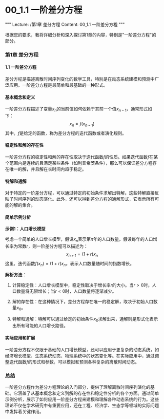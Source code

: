 # 00_1.1 一阶差分方程

"""
Lecture: /第1章 差分方程
Content: 00_1.1 一阶差分方程
"""

根据您的要求，我将详细分析和深入探讨第1章的内容，特别是"一阶差分方程"的部分。

### 第1章 差分方程
#### 1.1 一阶差分方程

差分方程是描述离散时间序列变化的数学工具，特别是在动态系统建模和预测中广泛应用。一阶差分方程是最简单和最基础的一种形式。

#### 基本概念和定义

一阶差分方程描述了变量$x_n$的当前值如何依赖于其前一个值$x_{n-1}$，通常形式如下：
$$ x_n = f(x_{n-1}) $$
其中，$f$是给定的函数，称为差分方程的迭代函数或者演化规则。

#### 稳定性和解的存在性

一阶差分方程的稳定性和解的存在性取决于迭代函数$f$的性质。如果迭代函数$f$在某个范围内是连续的且满足某些条件（如利普希茨条件），那么可以保证差分方程存在唯一的解，并且解在长时间内趋于稳定。

#### 特解和通解

对于特定的一阶差分方程，可以通过特定的初始条件求解出特解，这些特解直接反映了时间序列的动态演化。此外，还可以得到差分方程的通解形式，它表示所有可能的解的集合。

#### 简单示例分析

**示例1：人口增长模型**

考虑一个简单的人口增长模型，假设$x_n$表示第$n$年的人口数量。假设每年的人口增长率为常数$r$，则一阶差分方程可以描述为：
$$ x_{n+1} = (1 + r) x_n $$
这里，迭代函数$f(x_{n}) = (1 + r) x_n$，表示人口数量随时间的指数增长。

**解析方法**：

1. 计算稳定性：人口增长模型中，稳定性取决于增长率$r$的大小。当$r > 0$时，人口数量将无限增长；当$r < 0$时，人口数量将逐渐减少。

2. 解的存在性：在这种情况下，差分方程存在唯一的稳定解，取决于初始人口数量$x_0$。

3. 特解和通解：特解可以通过给定的初始条件$x_0$求解出来，通解则是形式化表示出所有可能的人口增长路径。

#### 实际应用和扩展

一阶差分方程不仅限于基础的人口增长模型，还可以应用于更复杂的动态系统，如经济增长模型、生态系统动态、物理系统中的状态变化等。在实际应用中，通过调整迭代函数$f$的形式和参数，可以模拟和预测各种复杂的离散时间动态。

### 总结

一阶差分方程作为差分方程理论的入门部分，提供了理解离散时间序列演化的基础。它涵盖了从基本概念和定义到解的存在性和稳定性分析的各个方面。通过简单示例分析，展示了如何应用一阶差分方程来建模和理解各种动态系统的行为。这些理论不仅在学术研究中有重要应用，还在工程、经济学、生态学等领域的实际问题中发挥着关键作用。